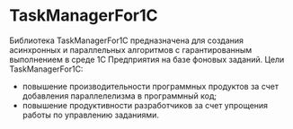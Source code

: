# TaskManagerFor1C

Библиотека TaskManagerFor1C предназначена для создания асинхронных и параллельных алгоритмов с гарантированным выполнением в среде 1С Предприятия на базе фоновых заданий.
Цели TaskManagerFor1C:
- повышение производительности программных продуктов за счет добавления параллелелизма в программный код;
- повышение продуктивности разработчиков за счет упрощения работы по управлению заданиями.